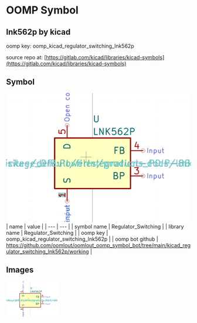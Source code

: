 # OOMP Symbol  
## lnk562p  by kicad  
  
oomp key: oomp_kicad_regulator_switching_lnk562p  
  
source repo at: [https://gitlab.com/kicad/libraries/kicad-symbols](https://gitlab.com/kicad/libraries/kicad-symbols)  
## Symbol  
  
[![working.png](working_600.png)](working.png)  
| name | value | 
| --- | --- | 
| symbol name | Regulator_Switching | 
| library name | Regulator_Switching | 
| oomp key | oomp_kicad_regulator_switching_lnk562p | 
| oomp bot github | https://github.com/oomlout/oomlout_oomp_symbol_bot/tree/main/kicad_regulator_switching_lnk562p/working | 
## Images  
  
[![working.png](working_140.png)](working.png)  
